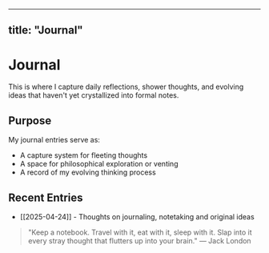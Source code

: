 ---

## title: "Journal"

# Journal

This is where I capture daily reflections, shower thoughts, and evolving ideas that haven't yet crystallized into formal notes.

## Purpose

My journal entries serve as:

- A capture system for fleeting thoughts
- A space for philosophical exploration or venting
- A record of my evolving thinking process

## Recent Entries

- [[2025-04-24]] - Thoughts on journaling, notetaking and original ideas

> "Keep a notebook. Travel with it, eat with it, sleep with it. Slap into it every stray thought that flutters up into your brain." — Jack London